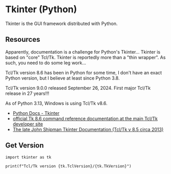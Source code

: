 # Tkinter (Python)

Tkinter is the GUI framework distributed with Python.

## Resources

Apparently, documentation is a challenge for Python's Tkinter... Tkinter is based on "core" Tcl/Tk. Tkinter is reportedly more than a "thin wrapper". As such, you need to do some leg work...

Tcl/Tk version 8.6 has been in Python for some time, I don't have an exact Python version, but I believe at least since Python 3.8.

Tcl/Tk version 9.0.0 released September 26, 2024. First major Tcl/Tk release in 27 years!!!

As of Python 3.13, Windows is using Tcl/Tk v8.6.

- [Python Docs - Tkinter](https://docs.python.org/3/library/tkinter.html)
- [official Tk 8.6 command reference documentation at the main Tcl/Tk developer site](https://www.tcl-lang.org/man/tcl8.6/TkCmd/contents.htm)
- [The late John Shipman Tkinter Documentation (Tcl/Tk v 8.5 circa 2013)](https://tkdocs.com/shipman/index.html)

## Get Version

```
import tkinter as tk

print(f"Tcl/Tk version {tk.TclVersion}/{tk.TkVersion}")
```